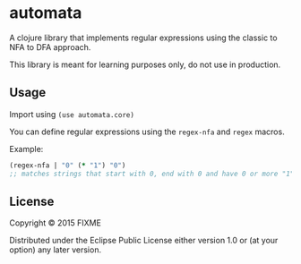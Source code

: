 # automata

A clojure library that implements regular expressions using the classic
to NFA to DFA approach.

This library is meant for learning purposes only, do not use in
production.

## Usage

Import using `(use automata.core)`

You can define regular expressions using the `regex-nfa` and `regex` macros.

Example:
```clojure
(regex-nfa | "0" (* "1") "0")
;; matches strings that start with 0, end with 0 and have 0 or more "1"s in between
```

## License

Copyright © 2015 FIXME

Distributed under the Eclipse Public License either version 1.0 or (at
your option) any later version.
